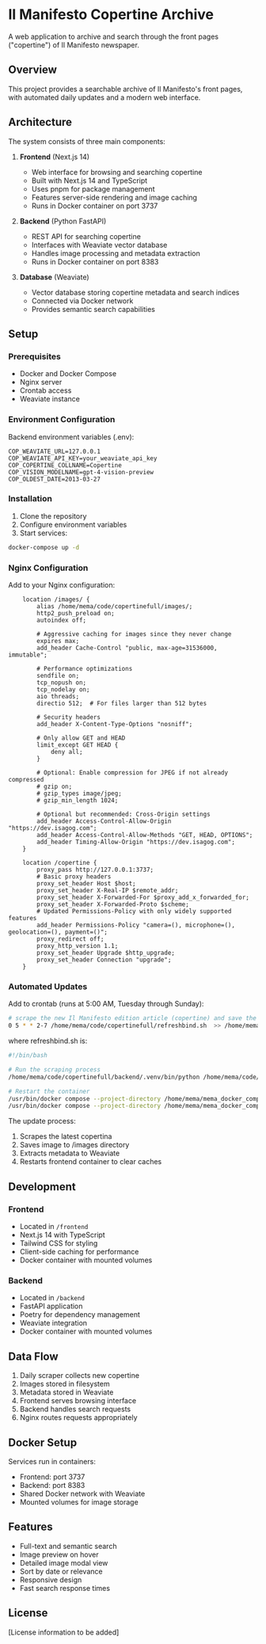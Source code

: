 # Il Manifesto Copertine Archive

A web application to archive and search through the front pages ("copertine") of Il Manifesto newspaper.

## Overview

This project provides a searchable archive of Il Manifesto's front pages, with automated daily updates and a modern web interface.

## Architecture

The system consists of three main components:

1. **Frontend** (Next.js 14)
   - Web interface for browsing and searching copertine
   - Built with Next.js 14 and TypeScript
   - Uses pnpm for package management
   - Features server-side rendering and image caching
   - Runs in Docker container on port 3737

2. **Backend** (Python FastAPI)
   - REST API for searching copertine
   - Interfaces with Weaviate vector database
   - Handles image processing and metadata extraction
   - Runs in Docker container on port 8383

3. **Database** (Weaviate)
   - Vector database storing copertine metadata and search indices
   - Connected via Docker network
   - Provides semantic search capabilities

## Setup

### Prerequisites
- Docker and Docker Compose
- Nginx server
- Crontab access
- Weaviate instance

### Environment Configuration

Backend environment variables (.env):
```
COP_WEAVIATE_URL=127.0.0.1
COP_WEAVIATE_API_KEY=your_weaviate_api_key
COP_COPERTINE_COLLNAME=Copertine
COP_VISION_MODELNAME=gpt-4-vision-preview
COP_OLDEST_DATE=2013-03-27
```

### Installation

1. Clone the repository
2. Configure environment variables
3. Start services:
```bash
docker-compose up -d
```

### Nginx Configuration

Add to your Nginx configuration:
```nginx
    location /images/ {
        alias /home/mema/code/copertinefull/images/;
        http2_push_preload on;
        autoindex off;
   
        # Aggressive caching for images since they never change
        expires max;
        add_header Cache-Control "public, max-age=31536000, immutable";

        # Performance optimizations
        sendfile on;
        tcp_nopush on;
        tcp_nodelay on;
        aio threads;
        directio 512;  # For files larger than 512 bytes

        # Security headers
        add_header X-Content-Type-Options "nosniff";

        # Only allow GET and HEAD
        limit_except GET HEAD {
            deny all;
        }

        # Optional: Enable compression for JPEG if not already compressed
        # gzip on;
        # gzip_types image/jpeg;
        # gzip_min_length 1024;

        # Optional but recommended: Cross-Origin settings
        add_header Access-Control-Allow-Origin "https://dev.isagog.com";
        add_header Access-Control-Allow-Methods "GET, HEAD, OPTIONS";
        add_header Timing-Allow-Origin "https://dev.isagog.com";
    }

    location /copertine {
        proxy_pass http://127.0.0.1:3737;
        # Basic proxy headers
        proxy_set_header Host $host;
        proxy_set_header X-Real-IP $remote_addr;
        proxy_set_header X-Forwarded-For $proxy_add_x_forwarded_for;
        proxy_set_header X-Forwarded-Proto $scheme;
        # Updated Permissions-Policy with only widely supported features
        add_header Permissions-Policy "camera=(), microphone=(), geolocation=(), payment=()";
        proxy_redirect off;
        proxy_http_version 1.1;
        proxy_set_header Upgrade $http_upgrade;
        proxy_set_header Connection "upgrade";
    }
```

### Automated Updates

Add to crontab (runs at 5:00 AM, Tuesday through Sunday):
```bash
# scrape the new Il Manifesto edition article (copertine) and save the image on filesystem and the data in weaviate
0 5 * * 2-7 /home/mema/code/copertinefull/refreshbind.sh  >> /home/mema/code/copertinefull/backend/scrape2.log 2>&1
```
where refreshbind.sh is:
```bash
#!/bin/bash

# Run the scraping process
/home/mema/code/copertinefull/backend/.venv/bin/python /home/mema/code/copertinefull/backend/src/scrape2.py

# Restart the container
/usr/bin/docker compose --project-directory /home/mema/mema_docker_compose/ stop copfront
/usr/bin/docker compose --project-directory /home/mema/mema_docker_compose/ start copfront
```

The update process:
1. Scrapes the latest copertina
2. Saves image to /images directory
3. Extracts metadata to Weaviate
4. Restarts frontend container to clear caches

## Development

### Frontend
- Located in `/frontend`
- Next.js 14 with TypeScript
- Tailwind CSS for styling
- Client-side caching for performance
- Docker container with mounted volumes

### Backend
- Located in `/backend`
- FastAPI application
- Poetry for dependency management
- Weaviate integration
- Docker container with mounted volumes

## Data Flow

1. Daily scraper collects new copertine
2. Images stored in filesystem
3. Metadata stored in Weaviate
4. Frontend serves browsing interface
5. Backend handles search requests
6. Nginx routes requests appropriately

## Docker Setup

Services run in containers:
- Frontend: port 3737
- Backend: port 8383
- Shared Docker network with Weaviate
- Mounted volumes for image storage

## Features

- Full-text and semantic search
- Image preview on hover
- Detailed image modal view
- Sort by date or relevance
- Responsive design
- Fast search response times

## License

[License information to be added]
